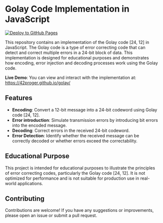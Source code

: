 # Golay Code Implementation in JavaScript

[![Deploy to GitHub Pages](https://github.com/42proger/golay/actions/workflows/deploy.yml/badge.svg)](https://github.com/42proger/golay/actions/workflows/deploy.yml)

This repository contains an implementation of the Golay code [24, 12] in JavaScript. The Golay code is a type of error correcting code that can detect and correct multiple errors in a 24-bit block of data. This implementation is designed for educational purposes and demonstrates how encoding, error injection and decoding processes work using the Golay code.

**Live Demo**: You can view and interact with the implementation at: https://42proger.github.io/golay/

## Features

* **Encoding**: Convert a 12-bit message into a 24-bit codeword using Golay code [24, 12].
* **Error introduction**: Simulate transmission errors by introducing bit errors into the encoded message.
* **Decoding**: Correct errors in the received 24-bit codeword.
* **Error Detection**: Identify whether the received message can be correctly decoded or whether errors exceed the correctability.

## Educational Purpose

This project is intended for educational purposes to illustrate the principles of error correcting codes, particularly the Golay code [24, 12]. It is not optimized for performance and is not suitable for production use in real-world applications.

## Contributing

Contributions are welcome! If you have any suggestions or improvements, please open an issue or submit a pull request.